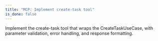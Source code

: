 ```yaml
---
title: "MCP: Implement create-task tool"
is_done: false
---
```


Implement the create-task tool that wraps the CreateTaskUseCase, with parameter validation, error handling, and response formatting.
